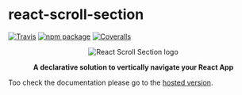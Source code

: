 # react-scroll-section

[![Travis][build-badge]][build]
[![npm package][npm-badge]][npm]
[![Coveralls][coveralls-badge]][coveralls]

<p align="center">
  <img src="./docs/logo.svg" alt="React Scroll Section logo" />
</p>

<p align="center">
  <b>A declarative solution to vertically navigate your React App</b>
</p>

Too check the documentation please go to the [hosted version](https://react-scroll-section.netlify.com).

[build-badge]: https://img.shields.io/travis/EmaSuriano/react-scroll-section/master.svg
[build]: https://travis-ci.org/EmaSuriano/react-scroll-section
[npm-badge]: https://img.shields.io/npm/v/react-scroll-section.svg
[npm]: https://www.npmjs.org/package/react-scroll-section
[coveralls-badge]: https://img.shields.io/coveralls/EmaSuriano/react-scroll-section/master.svg
[coveralls]: https://coveralls.io/github/EmaSuriano/react-scroll-section
